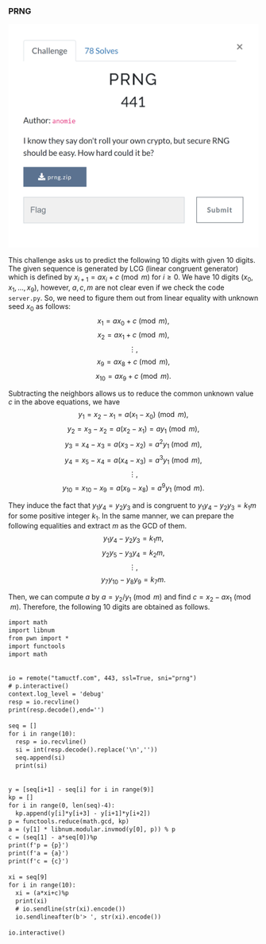 
### PRNG


![prng](https://github.com/Hed6eH0g/ctf/blob/main/2023/tamuctf/prng/prng_0.png)


This challenge asks us to predict the following 10 digits with given 10 digits.
The given sequence is generated by LCG (linear congruent generator) which is defined by $x_{i+1} = ax_i + c \pmod{m}$ for $i \geq 0$.
We have 10 digits ($x_0, x_1, \ldots, x_9$), however, $a, c, m$ are not clear even if we check the code `server.py`.
So, we need to figure them out from linear equality with unknown seed $x_0$ as follows:
$$x_1 = ax_0 + c \pmod{m},$$
$$x_2 = ax_1 + c \pmod{m},$$
$$\vdots, $$
$$x_9 = ax_8 + c \pmod{m},$$
$$x_{10} = ax_9 + c \pmod{m}.$$

Subtracting the neighbors allows us to reduce the common unknown value $c$ in the above equations, we have 
$$y_1 = x_2 - x_1 = a(x_1 - x_0) \pmod{m},$$
$$y_2 = x_3 - x_2 = a(x_2 - x_1) = ay_1 \pmod{m},$$
$$y_3 = x_4 - x_3= a(x_3 - x_2) = a^2y_1 \pmod{m},$$
$$y_4 = x_5 - x_4 = a(x_4 - x_3) = a^3y_1 \pmod{m},$$
$$\vdots,$$
$$y_{10} = x_{10} - x_9 = a(x_9 - x_8) = a^9y_1 \pmod{m}.$$

They induce the fact that $y_1y_4 = y_2y_3$ and is congruent to $y_1y_4 - y_2y_3 = k_1m$ for some positive integer $k_1$.
In the same manner, we can prepare the following equalities and extract $m$ as the GCD of them.
$$y_1y_4 - y_2y_3 = k_1m,$$
$$y_2y_5 - y_3y_4 = k_2m,$$
$$\vdots,$$
$$y_7y_10 - y_8y_9 = k_7m.$$

Then, we can compute $a$ by $a = y_2/y_1 \pmod{m}$ and find $c = x_2 - ax_1 \pmod{m}$.
Therefore, the following 10 digits are obtained as follows.

```
import math
import libnum
from pwn import *
import functools
import math


io = remote("tamuctf.com", 443, ssl=True, sni="prng")
# p.interactive()
context.log_level = 'debug'
resp = io.recvline()
print(resp.decode(),end='')

seq = []
for i in range(10):
  resp = io.recvline()
  si = int(resp.decode().replace('\n',''))
  seq.append(si)
  print(si)


y = [seq[i+1] - seq[i] for i in range(9)]
kp = []
for i in range(0, len(seq)-4):
  kp.append(y[i]*y[i+3] - y[i+1]*y[i+2])
p = functools.reduce(math.gcd, kp)
a = (y[1] * libnum.modular.invmod(y[0], p)) % p
c = (seq[1] - a*seq[0])%p
print(f'p = {p}')
print(f'a = {a}')
print(f'c = {c}')

xi = seq[9]
for i in range(10):
  xi = (a*xi+c)%p
  print(xi)
  # io.sendline(str(xi).encode())
  io.sendlineafter(b'> ', str(xi).encode())

io.interactive()
```
